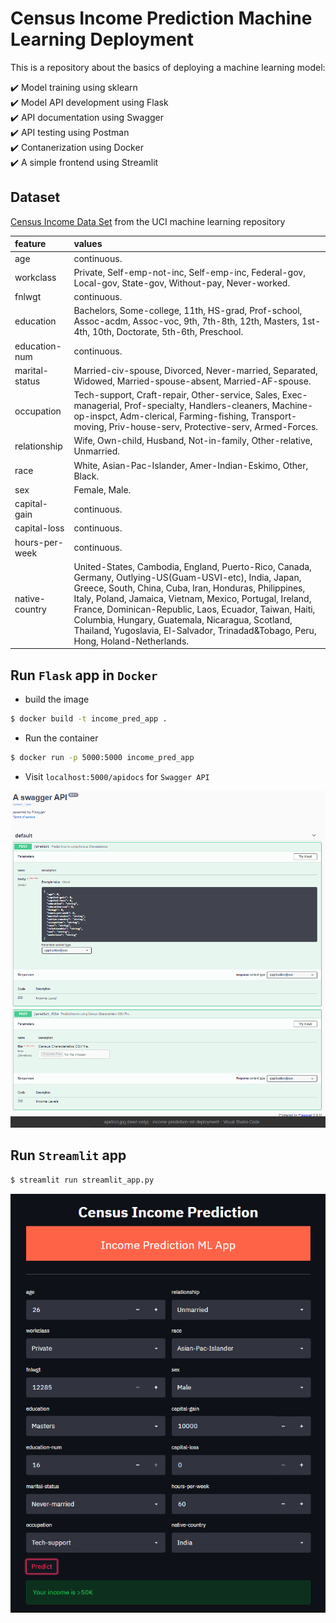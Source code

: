 # Census Income Prediction Machine Learning Deployment

This is a repository about the basics of deploying a machine learning model:

✔️ Model training using sklearn <br>
✔️ Model API development using Flask <br>
✔️ API documentation using Swagger <br>
✔️ API testing using Postman <br>
✔️ Contanerization using Docker <br> 
✔️ A simple frontend using Streamlit <br>


## Dataset
[Census Income Data Set](https://archive.ics.uci.edu/ml/datasets/Census+Income) from the UCI machine learning repository

| feature        | values                                                                                                                                                                                                                                                                                                                                                                                                                          |
|:---------------|:--------------------------------------------------------------------------------------------------------------------------------------------------------------------------------------------------------------------------------------------------------------------------------------------------------------------------------------------------------------------------------------------------------------------------------|
| age            | continuous.                                                                                                                                                                                                                                                                                                                                                                                                                     |
| workclass      | Private, Self-emp-not-inc, Self-emp-inc, Federal-gov, Local-gov, State-gov, Without-pay, Never-worked.                                                                                                                                                                                                                                                                                                                          |
| fnlwgt         | continuous.                                                                                                                                                                                                                                                                                                                                                                                                                     |
| education      | Bachelors, Some-college, 11th, HS-grad, Prof-school, Assoc-acdm, Assoc-voc, 9th, 7th-8th, 12th, Masters, 1st-4th, 10th, Doctorate, 5th-6th, Preschool.                                                                                                                                                                                                                                                                          |
| education-num  | continuous.                                                                                                                                                                                                                                                                                                                                                                                                                     |
| marital-status | Married-civ-spouse, Divorced, Never-married, Separated, Widowed, Married-spouse-absent, Married-AF-spouse.                                                                                                                                                                                                                                                                                                                      |
| occupation     | Tech-support, Craft-repair, Other-service, Sales, Exec-managerial, Prof-specialty, Handlers-cleaners, Machine-op-inspct, Adm-clerical, Farming-fishing, Transport-moving, Priv-house-serv, Protective-serv, Armed-Forces.                                                                                                                                                                                                       |
| relationship   | Wife, Own-child, Husband, Not-in-family, Other-relative, Unmarried.                                                                                                                                                                                                                                                                                                                                                             |
| race           | White, Asian-Pac-Islander, Amer-Indian-Eskimo, Other, Black.                                                                                                                                                                                                                                                                                                                                                                    |
| sex            | Female, Male.                                                                                                                                                                                                                                                                                                                                                                                                                   |
| capital-gain   | continuous.                                                                                                                                                                                                                                                                                                                                                                                                                     |
| capital-loss   | continuous.                                                                                                                                                                                                                                                                                                                                                                                                                     |
| hours-per-week | continuous.                                                                                                                                                                                                                                                                                                                                                                                                                     |
| native-country | United-States, Cambodia, England, Puerto-Rico, Canada, Germany, Outlying-US(Guam-USVI-etc), India, Japan, Greece, South, China, Cuba, Iran, Honduras, Philippines, Italy, Poland, Jamaica, Vietnam, Mexico, Portugal, Ireland, France, Dominican-Republic, Laos, Ecuador, Taiwan, Haiti, Columbia, Hungary, Guatemala, Nicaragua, Scotland, Thailand, Yugoslavia, El-Salvador, Trinadad&Tobago, Peru, Hong, Holand-Netherlands. |

## Run `Flask` app in `Docker`


* build the image 
```bash
$ docker build -t income_pred_app .
```

* Run the container
```bash
$ docker run -p 5000:5000 income_pred_app
```

* Visit `localhost:5000/apidocs` for `Swagger API`

![](references/apidocs.png)


## Run `Streamlit` app

```bash
$ streamlit run streamlit_app.py
```

![](references/streamlit_app.png)




